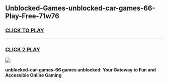 
## Unblocked-Games-unblocked-car-games-66-Play-Free-71w76
<h3>
<a href="https://premium76.site?title=unblocked-car-games-66&ref=20A">CLICK TO PLAY</a></h3>
<hr>

<h3>
<a href="https://premium76.site?title=unblocked-car-games-66&ref=20A">CLICK 2 PLAY</a>
  
</h3>

<a href="https://premium76.site?title=unblocked-car-games-66&ref=20A"><img src="https://clearcache.store/games.png"></a>


**unblocked-car-games-66 games unblocked: Your Gateway to Fun and Accessible Online Gaming**
